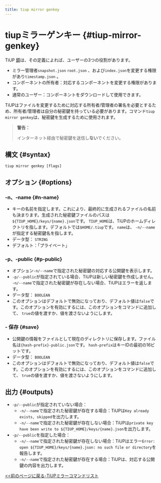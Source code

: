 ```yaml
---
title: tiup mirror genkey
---
```


# tiupミラーゲンキー {#tiup-mirror-genkey}

TiUP [鏡](/tiup/tiup-mirror-reference.md)は、その定義によれば、ユーザーの3つの役割があります。

-   ミラー管理者`snapshot.json` `root.json` 、および`index.json`を変更する権限があり`timestamp.json` 。
-   コンポーネントの所有者：対応するコンポーネントを変更する権限があります。
-   通常のユーザー：コンポーネントをダウンロードして使用できます。

TiUPはファイルを変更するために対応する所有者/管理者の署名を必要とするため、所有者/管理者は自分の秘密鍵を持っている必要があります。コマンド`tiup mirror genkey`は、秘密鍵を生成するために使用されます。

> **警告：**
>
> インターネット経由で秘密鍵を送信し**ない**でください。

## 構文 {#syntax}

```shell
tiup mirror genkey [flags]
```

## オプション {#options}

### -n、-name {#n-name}

-   キーの名前を指定します。これにより、最終的に生成されるファイルの名前も決まります。生成された秘密鍵ファイルのパスは`${TIUP_HOME}/keys/{name}.json`です。 `TIUP_HOME`は、TiUPのホームディレクトリを指します。デフォルトでは`$HOME/.tiup`です。 `name`は、 `-n/--name`が指定する秘密鍵名を指します。
-   データ型： `STRING`
-   デフォルト：「プライベート」

### -p、-public {#p-public}

-   オプション`-n/--name`で指定された秘密鍵の対応する公開鍵を表示します。
-   `-p/--public`が指定されている場合、TiUPは新しい秘密鍵を作成しません。 `-n/--name`で指定された秘密鍵が存在しない場合、TiUPはエラーを返します。
-   データ型： `BOOLEAN`
-   このオプションはデフォルトで無効になっており、デフォルト値は`false`です。このオプションを有効にするには、このオプションをコマンドに追加して、 `true`の値を渡すか、値を渡さないようにします。

### - 保存 {#save}

-   公開鍵の情報をファイルとして現在のディレクトリに保存します。ファイル名は`{hash-prefix}-public.json`です。 `hash-prefix`はキーIDの最初の16ビットです。
-   データ型： `BOOLEAN`
-   このオプションはデフォルトで無効になっており、デフォルト値は`false`です。このオプションを有効にするには、このオプションをコマンドに追加して、 `true`の値を渡すか、値を渡さないようにします。

## 出力 {#outputs}

-   `-p/--public`が指定されていない場合：
    -   `-n/--name`で指定された秘密鍵が存在する場合：TiUPは`Key already exists, skipped`を出力します。
    -   `-n/--name`で指定された秘密鍵が存在しない場合：TiUPは`private key have been write to ${TIUP_HOME}/keys/{name}.json`を出力します。
-   `-p/--public`を指定した場合：
    -   `-n/--name`で指定された秘密鍵が存在しない場合：TiUPはエラー`Error: open ${TIUP_HOME}/keys/{name}.json: no such file or directory`を報告します。
    -   `-n/--name`で指定された秘密鍵が存在する場合：TiUPは、対応する公開鍵の内容を出力します。

[&lt;&lt;前のページに戻る-TiUPミラーコマンドリスト](/tiup/tiup-command-mirror.md#command-list)
